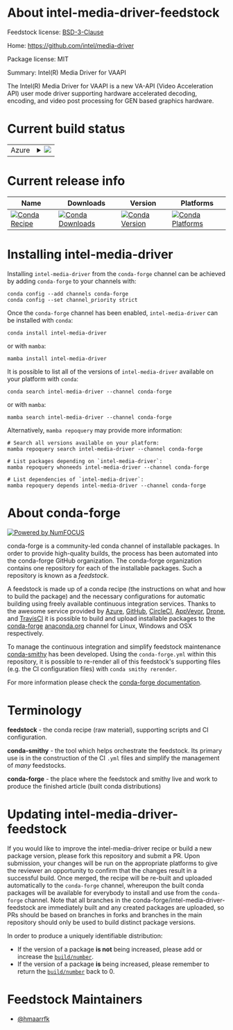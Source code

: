 About intel-media-driver-feedstock
==================================

Feedstock license: [BSD-3-Clause](https://github.com/conda-forge/intel-media-driver-feedstock/blob/main/LICENSE.txt)

Home: https://github.com/intel/media-driver

Package license: MIT

Summary: Intel(R) Media Driver for VAAPI

The Intel(R) Media Driver for VAAPI is a new VA-API (Video Acceleration
API) user mode driver supporting hardware accelerated decoding, encoding,
and video post processing for GEN based graphics hardware.

Current build status
====================


<table>
    
  <tr>
    <td>Azure</td>
    <td>
      <details>
        <summary>
          <a href="https://dev.azure.com/conda-forge/feedstock-builds/_build/latest?definitionId=23842&branchName=main">
            <img src="https://dev.azure.com/conda-forge/feedstock-builds/_apis/build/status/intel-media-driver-feedstock?branchName=main">
          </a>
        </summary>
        <table>
          <thead><tr><th>Variant</th><th>Status</th></tr></thead>
          <tbody><tr>
              <td>linux_64</td>
              <td>
                <a href="https://dev.azure.com/conda-forge/feedstock-builds/_build/latest?definitionId=23842&branchName=main">
                  <img src="https://dev.azure.com/conda-forge/feedstock-builds/_apis/build/status/intel-media-driver-feedstock?branchName=main&jobName=linux&configuration=linux%20linux_64_" alt="variant">
                </a>
              </td>
            </tr>
          </tbody>
        </table>
      </details>
    </td>
  </tr>
</table>

Current release info
====================

| Name | Downloads | Version | Platforms |
| --- | --- | --- | --- |
| [![Conda Recipe](https://img.shields.io/badge/recipe-intel--media--driver-green.svg)](https://anaconda.org/conda-forge/intel-media-driver) | [![Conda Downloads](https://img.shields.io/conda/dn/conda-forge/intel-media-driver.svg)](https://anaconda.org/conda-forge/intel-media-driver) | [![Conda Version](https://img.shields.io/conda/vn/conda-forge/intel-media-driver.svg)](https://anaconda.org/conda-forge/intel-media-driver) | [![Conda Platforms](https://img.shields.io/conda/pn/conda-forge/intel-media-driver.svg)](https://anaconda.org/conda-forge/intel-media-driver) |

Installing intel-media-driver
=============================

Installing `intel-media-driver` from the `conda-forge` channel can be achieved by adding `conda-forge` to your channels with:

```
conda config --add channels conda-forge
conda config --set channel_priority strict
```

Once the `conda-forge` channel has been enabled, `intel-media-driver` can be installed with `conda`:

```
conda install intel-media-driver
```

or with `mamba`:

```
mamba install intel-media-driver
```

It is possible to list all of the versions of `intel-media-driver` available on your platform with `conda`:

```
conda search intel-media-driver --channel conda-forge
```

or with `mamba`:

```
mamba search intel-media-driver --channel conda-forge
```

Alternatively, `mamba repoquery` may provide more information:

```
# Search all versions available on your platform:
mamba repoquery search intel-media-driver --channel conda-forge

# List packages depending on `intel-media-driver`:
mamba repoquery whoneeds intel-media-driver --channel conda-forge

# List dependencies of `intel-media-driver`:
mamba repoquery depends intel-media-driver --channel conda-forge
```


About conda-forge
=================

[![Powered by
NumFOCUS](https://img.shields.io/badge/powered%20by-NumFOCUS-orange.svg?style=flat&colorA=E1523D&colorB=007D8A)](https://numfocus.org)

conda-forge is a community-led conda channel of installable packages.
In order to provide high-quality builds, the process has been automated into the
conda-forge GitHub organization. The conda-forge organization contains one repository
for each of the installable packages. Such a repository is known as a *feedstock*.

A feedstock is made up of a conda recipe (the instructions on what and how to build
the package) and the necessary configurations for automatic building using freely
available continuous integration services. Thanks to the awesome service provided by
[Azure](https://azure.microsoft.com/en-us/services/devops/), [GitHub](https://github.com/),
[CircleCI](https://circleci.com/), [AppVeyor](https://www.appveyor.com/),
[Drone](https://cloud.drone.io/welcome), and [TravisCI](https://travis-ci.com/)
it is possible to build and upload installable packages to the
[conda-forge](https://anaconda.org/conda-forge) [anaconda.org](https://anaconda.org/)
channel for Linux, Windows and OSX respectively.

To manage the continuous integration and simplify feedstock maintenance
[conda-smithy](https://github.com/conda-forge/conda-smithy) has been developed.
Using the ``conda-forge.yml`` within this repository, it is possible to re-render all of
this feedstock's supporting files (e.g. the CI configuration files) with ``conda smithy rerender``.

For more information please check the [conda-forge documentation](https://conda-forge.org/docs/).

Terminology
===========

**feedstock** - the conda recipe (raw material), supporting scripts and CI configuration.

**conda-smithy** - the tool which helps orchestrate the feedstock.
                   Its primary use is in the construction of the CI ``.yml`` files
                   and simplify the management of *many* feedstocks.

**conda-forge** - the place where the feedstock and smithy live and work to
                  produce the finished article (built conda distributions)


Updating intel-media-driver-feedstock
=====================================

If you would like to improve the intel-media-driver recipe or build a new
package version, please fork this repository and submit a PR. Upon submission,
your changes will be run on the appropriate platforms to give the reviewer an
opportunity to confirm that the changes result in a successful build. Once
merged, the recipe will be re-built and uploaded automatically to the
`conda-forge` channel, whereupon the built conda packages will be available for
everybody to install and use from the `conda-forge` channel.
Note that all branches in the conda-forge/intel-media-driver-feedstock are
immediately built and any created packages are uploaded, so PRs should be based
on branches in forks and branches in the main repository should only be used to
build distinct package versions.

In order to produce a uniquely identifiable distribution:
 * If the version of a package **is not** being increased, please add or increase
   the [``build/number``](https://docs.conda.io/projects/conda-build/en/latest/resources/define-metadata.html#build-number-and-string).
 * If the version of a package **is** being increased, please remember to return
   the [``build/number``](https://docs.conda.io/projects/conda-build/en/latest/resources/define-metadata.html#build-number-and-string)
   back to 0.

Feedstock Maintainers
=====================

* [@hmaarrfk](https://github.com/hmaarrfk/)

